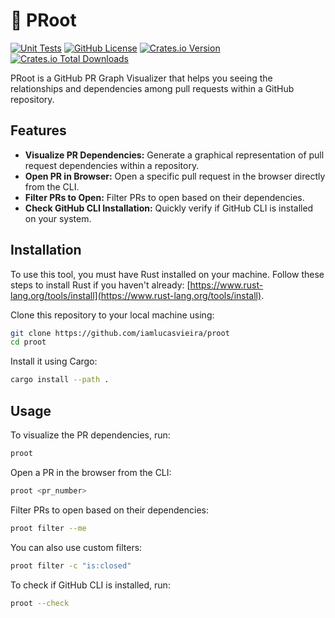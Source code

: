 # 🌳 PRoot

[![Unit Tests](https://github.com/iamlucasvieira/proot/actions/workflows/rust.yml/badge.svg)](https://github.com/iamlucasvieira/proot/actions/workflows/rust.yml)
[![GitHub License](https://img.shields.io/github/license/iamlucasvieira/proot)](LICENSE)
[![Crates.io Version](https://img.shields.io/crates/v/proot)](https://crates.io/crates/proot)
[![Crates.io Total Downloads](https://img.shields.io/crates/d/proot)](https://crates.io/crates/proot)

PRoot is a GitHub PR Graph Visualizer that helps you seeing the relationships and dependencies among pull requests within a GitHub repository.

## Features

- **Visualize PR Dependencies:** Generate a graphical representation of pull request dependencies within a repository.
- **Open PR in Browser:** Open a specific pull request in the browser directly from the CLI.
- **Filter PRs to Open:** Filter PRs to open based on their dependencies.
- **Check GitHub CLI Installation:** Quickly verify if GitHub CLI is installed on your system.

## Installation

To use this tool, you must have Rust installed on your machine. Follow these steps to install Rust if you haven't already: [https://www.rust-lang.org/tools/install](https://www.rust-lang.org/tools/install).

Clone this repository to your local machine using:

```bash
git clone https://github.com/iamlucasvieira/proot
cd proot
```

Install it using Cargo:

```bash
cargo install --path .
```

## Usage

To visualize the PR dependencies, run:

```bash
proot
```

Open a PR in the browser from the CLI:

```bash
proot <pr_number>
```

Filter PRs to open based on their dependencies:

```bash
proot filter --me
```

You can also use custom filters:

```bash
proot filter -c "is:closed"
```

To check if GitHub CLI is installed, run:

```bash
proot --check
```
